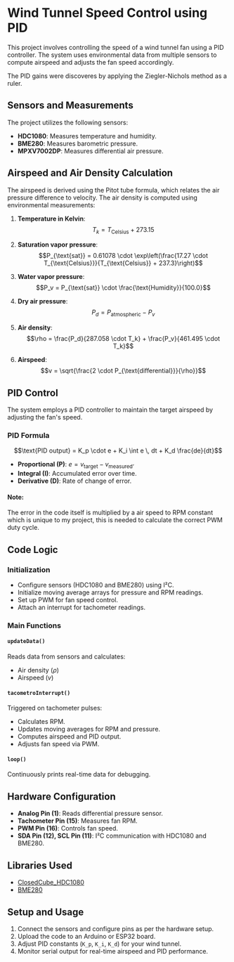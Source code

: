 # Wind Tunnel Speed Control using PID

This project involves controlling the speed of a wind tunnel fan using a PID controller. The system uses environmental data from multiple sensors to compute airspeed and adjusts the fan speed accordingly.

The PID gains were discoveres by applying the Ziegler-Nichols method as a ruler.

## Sensors and Measurements

The project utilizes the following sensors:
- **HDC1080**: Measures temperature and humidity.
- **BME280**: Measures barometric pressure.
- **MPXV7002DP**: Measures differential air pressure.

## Airspeed and Air Density Calculation

The airspeed is derived using the Pitot tube formula, which relates the air pressure difference to velocity. The air density is computed using environmental measurements:

1. **Temperature in Kelvin**:
   $$T_k = T_{\text{Celsius}} + 273.15$$

2. **Saturation vapor pressure**:
   $$P_{\text{sat}} = 0.61078 \cdot \exp\left(\frac{17.27 \cdot T_{\text{Celsius}}}{T_{\text{Celsius}} + 237.3}\right)$$

3. **Water vapor pressure**:
   $$P_v = P_{\text{sat}} \cdot \frac{\text{Humidity}}{100.0}$$

4. **Dry air pressure**:
   $$P_d = P_{\text{atmospheric}} - P_v$$

5. **Air density**:
   $$\rho = \frac{P_d}{287.058 \cdot T_k} + \frac{P_v}{461.495 \cdot T_k}$$

6. **Airspeed**:
   $$v = \sqrt{\frac{2 \cdot P_{\text{differential}}}{\rho}}$$



## PID Control

The system employs a PID controller to maintain the target airspeed by adjusting the fan's speed.

### PID Formula
$$\text{PID output} = K_p \cdot e + K_i \int e \, dt + K_d \frac{de}{dt}$$

- **Proportional (P)**: $`e = v_{\text{target}} - v_{\text{measured'}}`$
- **Integral (I)**: Accumulated error over time.
- **Derivative (D)**: Rate of change of error.
#### Note:
The error in the code itself is multiplied by a air speed to RPM constant which is unique to my project, this is needed to calculate the correct PWM duty cycle.


## Code Logic

### Initialization
- Configure sensors (HDC1080 and BME280) using I²C.
- Initialize moving average arrays for pressure and RPM readings.
- Set up PWM for fan speed control.
- Attach an interrupt for tachometer readings.

### Main Functions
#### `updateData()`
Reads data from sensors and calculates:
- Air density ($`\rho`$)
- Airspeed ($`v`$)

#### `tacometroInterrupt()`
Triggered on tachometer pulses:
- Calculates RPM.
- Updates moving averages for RPM and pressure.
- Computes airspeed and PID output.
- Adjusts fan speed via PWM.

#### `loop()`
Continuously prints real-time data for debugging.


## Hardware Configuration
- **Analog Pin (1)**: Reads differential pressure sensor.
- **Tachometer Pin (15)**: Measures fan RPM.
- **PWM Pin (16)**: Controls fan speed.
- **SDA Pin (12), SCL Pin (11)**: I²C communication with HDC1080 and BME280.



## Libraries Used
- [ClosedCube_HDC1080](https://github.com/closedcube/ClosedCube_HDC1080)
- [BME280](https://github.com/finitespace/BME280)


## Setup and Usage
1. Connect the sensors and configure pins as per the hardware setup.
2. Upload the code to an Arduino or ESP32 board.
3. Adjust PID constants (`K_p`, `K_i`, `K_d`) for your wind tunnel.
4. Monitor serial output for real-time airspeed and PID performance.
